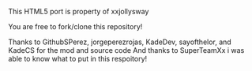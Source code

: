 This HTML5 port is property of xxjollysway

You are free to fork/clone this repository!

Thanks to GithubSPerez, jorgeperezrojas, KadeDev, sayofthelor, and KadeCS for the mod and source code
And thanks to SuperTeamXx i was able to know what to put in this respoitory!
